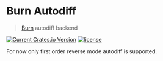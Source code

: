 # Burn Autodiff

> [Burn](https://github.com/burn-rs/burn) autodiff backend

[![Current Crates.io Version](https://img.shields.io/crates/v/burn-autodiff.svg)](https://crates.io/crates/burn-autodiff)
[![license](https://shields.io/badge/license-MIT%2FApache--2.0-blue)](https://github.com/burn-rs/burn-autodiff/blob/master/README.md)

For now only first order reverse mode autodiff is supported.
